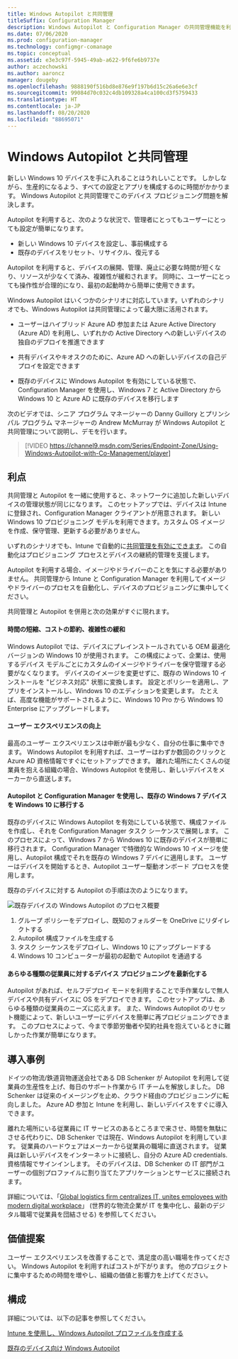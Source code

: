 ```yaml
---
title: Windows Autopilot と共同管理
titleSuffix: Configuration Manager
description: Windows Autopilot と Configuration Manager の共同管理機能を利用し、新しい Windows 10 デバイスのセットアップを簡単にします。
ms.date: 07/06/2020
ms.prod: configuration-manager
ms.technology: configmgr-comanage
ms.topic: conceptual
ms.assetid: e3e3c97f-5945-49ab-a622-9f6fe6b9737e
author: aczechowski
ms.author: aaroncz
manager: dougeby
ms.openlocfilehash: 9888190f516bd8e876e9f197b6d15c26a6e6e3cf
ms.sourcegitcommit: 99084d70c032c4db109328a4ca100cd3f5759433
ms.translationtype: HT
ms.contentlocale: ja-JP
ms.lasthandoff: 08/20/2020
ms.locfileid: "88695071"
---
```

# <a name="windows-autopilot-with-co-management"></a>Windows Autopilot と共同管理

新しい Windows 10 デバイスを手に入れることはうれしいことです。 しかしながら、生産的になるよう、すべての設定とアプリを構成するのに時間がかかります。 Windows Autopilot と共同管理でこのデバイス プロビジョニング問題を解決します。

Autopilot を利用すると、次のような状況で、管理者にとってもユーザーにとっても設定が簡単になります。
- 新しい Windows 10 デバイスを設定し、事前構成する  
- 既存のデバイスをリセット、リサイクル、復元する  

Autopilot を利用すると、デバイスの展開、管理、廃止に必要な時間が短くなり、リソースが少なくて済み、複雑性が緩和されます。 同時に、ユーザーにとっても操作性が合理的になり、最初の起動時から簡単に使用できます。

Windows Autopilot はいくつかのシナリオに対応しています。いずれのシナリオでも、Windows Autopilot は共同管理によって最大限に活用されます。

- ユーザーはハイブリッド Azure AD 参加または Azure Active Directory (Azure AD) を利用し、いずれかの Active Directory への新しいデバイスの独自のデプロイを推進できます  

- 共有デバイスやキオスクのために、Azure AD への新しいデバイスの自己デプロイを設定できます  

- 既存のデバイスに Windows Autopilot を有効にしている状態で、Configuration Manager を使用し、Windows 7 と Active Directory から Windows 10 と Azure AD に既存のデバイスを移行します  

次のビデオでは、シニア プログラム マネージャーの Danny Guillory とプリンシパル プログラム マネージャーの Andrew McMurray が Windows Autopilot と共同管理について説明し、デモを行います。

> [!VIDEO https://channel9.msdn.com/Series/Endpoint-Zone/Using-Windows-Autopilot-with-Co-Management/player]



## <a name="benefits"></a>利点

共同管理と Autopilot を一緒に使用すると、ネットワークに追加した新しいデバイスの管理状態が同じになります。 このセットアップでは、デバイスは Intune に登録され、Configuration Manager クライアントが用意されます。  新しい Windows 10 プロビジョニング モデルを利用できます。カスタム OS イメージを作成、保守管理、更新する必要がありません。 

いずれのシナリオでも、Intune で自動的に[共同管理を有効にできます](how-to-prepare-Win10.md)。 この自動化はプロビジョニング プロセスとデバイスの継続的管理を支援します。

Autopilot を利用する場合、イメージやドライバーのことを気にする必要がありません。 共同管理から Intune と Configuration Manager を利用してイメージやドライバーのプロセスを自動化し、デバイスのプロビジョニングに集中してください。


共同管理と Autopilot を併用と次の効果がすぐに現れます。

#### <a name="reduce-time-costs-and-complexity"></a>時間の短縮、コストの節約、複雑性の緩和
Windows Autopilot では、デバイスにプレインストールされている OEM 最適化バージョンの Windows 10 が使用されます。 この構成によって、企業は、使用するデバイス モデルごとにカスタムのイメージやドライバーを保守管理する必要がなくなります。 デバイスのイメージを変更せずに、既存の Windows 10 インストールを "ビジネス対応" 状態に変換します。 設定とポリシーを適用し、アプリをインストールし、Windows 10 のエディションを変更します。 たとえば、高度な機能がサポートされるように、Windows 10 Pro から Windows 10 Enterprise にアップグレードします。

#### <a name="improve-the-user-experience"></a>ユーザー エクスペリエンスの向上
最高のユーザー エクスペリエンスは中断が最も少なく、自分の仕事に集中できます。 Windows Autopilot を利用すれば、ユーザーはわずか数回のクリックと Azure AD 資格情報ですぐにセットアップできます。 離れた場所にたくさんの従業員を抱える組織の場合、Windows Autopilot を使用し、新しいデバイスをメーカーから直送します。

#### <a name="use-autopilot-and-configuration-manager-to-migrate-existing-windows-7-devices-to-windows-10"></a>Autopilot と Configuration Manager を使用し、既存の Windows 7 デバイスを Windows 10 に移行する
既存のデバイスに Windows Autopilot を有効にしている状態で、構成ファイルを作成し、それを Configuration Manager タスク シーケンスで展開します。 このプロセスによって、Windows 7 から Windows 10 に既存のデバイスが簡単に移行されます。 Configuration Manager で特徴的な Windows 10 イメージを使用し、Autopilot 構成でそれを既存の Windows 7 デバイに適用します。 ユーザーはデバイスを開始するとき、Autopilot ユーザー駆動オンボード プロセスを使用します。

既存のデバイスに対する Autopilot の手順は次のようになります。

![既存デバイスの Windows Autopilot のプロセス概要](media/autopilot-for-existing-devices.png)

1. グループ ポリシーをデプロイし、既知のフォルダーを OneDrive にリダイレクトする
2. Autopilot 構成ファイルを生成する
3. タスク シーケンスをデプロイし、Windows 10 にアップグレードする
4. Windows 10 コンピューターが最初の起動で Autopilot を通過する

#### <a name="modernizing-device-provisioning-for-all-types-of-workers"></a>あらゆる種類の従業員に対するデバイス プロビジョニングを最新化する
Autopilot があれば、セルフデプロイ モードを利用することで手作業なしで無人デバイスや共有デバイスに OS をデプロイできます。 このセットアップは、あらゆる種類の従業員のニーズに応えます。 また、Windows Autopilot のリセット機能によって、新しいユーザーにデバイスを簡単に再プロビジョニングできます。 このプロセスによって、今まで季節労働者や契約社員を抱えているときに難しかった作業が簡単になります。 



## <a name="case-study"></a>導入事例

ドイツの物流/鉄道貨物運送会社である DB Schenker が Autopilot を利用して従業員の生産性を上げ、毎日のサポート作業から IT チームを解放しました。 DB Schenker は従来のイメージングを止め、クラウド経由のプロビジョニングに転向しました。 Azure AD 参加と Intune を利用し、新しいデバイスをすぐに導入できます。 

離れた場所にいる従業員に IT サービスのあるところまで来させ、時間を無駄にさせる代わりに、DB Schenker では現在、Windows Autopilot を利用しています。 従業員のハードウェアはメーカーから従業員の職場に直送されます。 従業員は新しいデバイスをインターネットに接続し、自分の Azure AD credentials. 資格情報でサインインします。 そのデバイスは、DB Schenker の IT 部門がユーザーの個別プロファイルに割り当てたアプリケーションとサービスに接続されます。

詳細については、「[Global logistics firm centralizes IT, unites employees with modern digital workplace](https://customers.microsoft.com/story/db-schenker-travel-transportation-windows-10)」 (世界的な物流企業が IT を集中化し、最新のデジタル職場で従業員を団結させる) を参照してください。



## <a name="value-proposition"></a>価値提案

ユーザー エクスペリエンスを改善することで、満足度の高い職場を作ってください。 Windows Autopilot を利用すればコストが下がります。 他のプロジェクトに集中するための時間を増やし、組織の価値と影響力を上げてください。



## <a name="configure"></a>構成

詳細については、以下の記事を参照してください。

[Intune を使用し、Windows Autopilot プロファイルを作成する](/intune/enrollment-autopilot)

[既存のデバイス向け Windows Autopilot](../../autopilot/existing-devices.md)